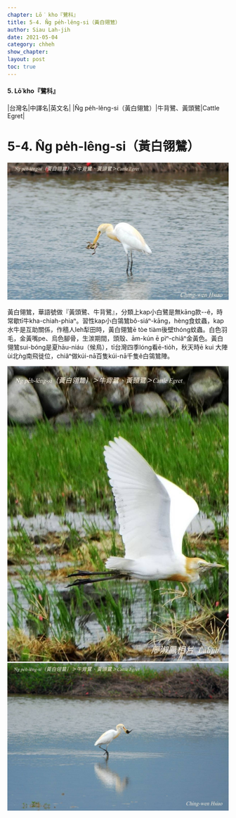 ```yaml
---
chapter: Lō͘ kho『鷺科』
title: 5-4. N̂g pe̍h-lêng-si（黃白翎鷥）
author: Siau Lah-jih
date: 2021-05-04
category: chheh
show_chapter:
layout: post
toc: true
---
```


#### 5. Lō͘ kho『鷺科』

|台灣名|中譯名|英文名|
|N̂g pe̍h-lêng-si（黃白翎鷥）|牛背鷺、黃頭鷺|Cattle Egret|


# 5-4. N̂g pe̍h-lêng-si（黃白翎鷥）

![](../too5/05/05-4-1.黃白翎鷥.jpg)


黃白翎鷥，華語號做『黃頭鷺、牛背鷺』，分類上kap小白鷺是無kāng款--ê，時常歇tī牛kha-chiah-phiaⁿ。習性kap小白鴒鷥bô-siáⁿ-kāng，hèng食蚊蟲，kap水牛是互助關係，作穡人leh犁田時，黃白翎鷥ē tòe tiàm後壁thóng蚊蟲。白色羽毛，金黃嘴pe、烏色腳骨，生湠期間，頭殼、ām-kún ē pìⁿ-chiâⁿ金黃色。黃白翎鷥sui-bóng是夏hāu-niáu（候鳥），tī台灣四季lóng看ē-tio̍h，秋天時ē kui 大陣ùi北ǹg南飛徙位，chiâⁿ做kúi-nā百隻kúi-nā千隻ê白鴒鷥陣。


![](../too5/05/05-4-2.黃白鴒鷥.jpg)
![](../too5/05/05-4-3.黃白鴒鷥.jpg)

